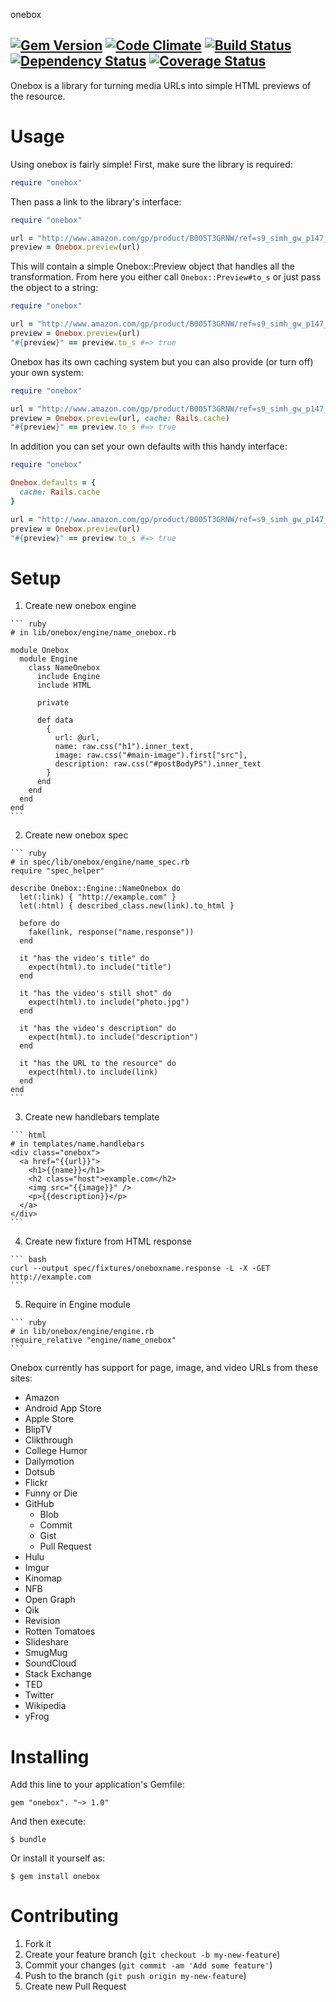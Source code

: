 onebox

[![Gem Version](https://badge.fury.io/rb/onebox.png)](https://rubygems.org/gems/onebox) [![Code Climate](https://codeclimate.com/github/dysania/onebox.png)](https://codeclimate.com/github/dysania/onebox) [![Build Status](https://travis-ci.org/dysania/onebox.png)](https://travis-ci.org/dysania/onebox) [![Dependency Status](https://gemnasium.com/dysania/onebox.png)](https://gemnasium.com/dysania/onebox) [![Coverage Status](https://coveralls.io/repos/dysania/onebox/badge.png)](https://coveralls.io/r/dysania/onebox)
----------

Onebox is a library for turning media URLs into simple HTML previews of the resource.


Usage
=====

Using onebox is fairly simple!
First, make sure the library is required:

``` ruby
require "onebox"
```

Then pass a link to the library's interface:

``` ruby
require "onebox"

url = "http://www.amazon.com/gp/product/B005T3GRNW/ref=s9_simh_gw_p147_d0_i2"
preview = Onebox.preview(url)
```

This will contain a simple Onebox::Preview object that handles all the transformation.
From here you either call `Onebox::Preview#to_s` or just pass the object to a string:

``` ruby
require "onebox"

url = "http://www.amazon.com/gp/product/B005T3GRNW/ref=s9_simh_gw_p147_d0_i2"
preview = Onebox.preview(url)
"#{preview}" == preview.to_s #=> true
```

Onebox has its own caching system but you can also provide (or turn off) your own system:

``` ruby
require "onebox"

url = "http://www.amazon.com/gp/product/B005T3GRNW/ref=s9_simh_gw_p147_d0_i2"
preview = Onebox.preview(url, cache: Rails.cache)
"#{preview}" == preview.to_s #=> true
```

In addition you can set your own defaults with this handy interface:

``` ruby
require "onebox"

Onebox.defaults = {
  cache: Rails.cache
}

url = "http://www.amazon.com/gp/product/B005T3GRNW/ref=s9_simh_gw_p147_d0_i2"
preview = Onebox.preview(url)
"#{preview}" == preview.to_s #=> true
```


Setup
=====

  1. Create new onebox engine

    ``` ruby
    # in lib/onebox/engine/name_onebox.rb

    module Onebox
      module Engine
        class NameOnebox
          include Engine
          include HTML

          private

          def data
            {
              url: @url,
              name: raw.css("h1").inner_text,
              image: raw.css("#main-image").first["src"],
              description: raw.css("#postBodyPS").inner_text
            }
          end
        end
      end
    end
    ```

  2. Create new onebox spec

    ``` ruby
    # in spec/lib/onebox/engine/name_spec.rb
    require "spec_helper"

    describe Onebox::Engine::NameOnebox do
      let(:link) { "http://example.com" }
      let(:html) { described_class.new(link).to_html }

      before do
        fake(link, response("name.response"))
      end

      it "has the video's title" do
        expect(html).to include("title")
      end

      it "has the video's still shot" do
        expect(html).to include("photo.jpg")
      end

      it "has the video's description" do
        expect(html).to include("description")
      end

      it "has the URL to the resource" do
        expect(html).to include(link)
      end
    end
    ```

  3. Create new handlebars template

    ``` html
    # in templates/name.handlebars
    <div class="onebox">
      <a href="{{url}}">
        <h1>{{name}}</h1>
        <h2 class="host">example.com</h2>
        <img src="{{image}}" />
        <p>{{description}}</p>
      </a>
    </div>
    ```

  4. Create new fixture from HTML response

    ``` bash
    curl --output spec/fixtures/oneboxname.response -L -X -GET http://example.com
    ```

  5. Require in Engine module

    ``` ruby
    # in lib/onebox/engine/engine.rb
    require_relative "engine/name_onebox"
    ```

Onebox currently has support for page, image, and video URLs from these sites:

  - Amazon
  - Android App Store
  - Apple Store
  - BlipTV
  - Clikthrough
  - College Humor
  - Dailymotion
  - Dotsub
  - Flickr
  - Funny or Die
  - GitHub
    - Blob
    - Commit
    - Gist
    - Pull Request
  - Hulu
  - Imgur
  - Kinomap
  - NFB
  - Open Graph
  - Qik
  - Revision
  - Rotten Tomatoes
  - Slideshare
  - SmugMug
  - SoundCloud
  - Stack Exchange
  - TED
  - Twitter
  - Wikipedia
  - yFrog


Installing
==========

Add this line to your application's Gemfile:

    gem "onebox". "~> 1.0"

And then execute:

    $ bundle

Or install it yourself as:

    $ gem install onebox


Contributing
============

  1. Fork it
  2. Create your feature branch (`git checkout -b my-new-feature`)
  3. Commit your changes (`git commit -am 'Add some feature'`)
  4. Push to the branch (`git push origin my-new-feature`)
  5. Create new Pull Request
